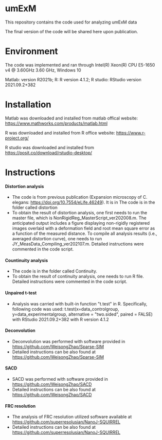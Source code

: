 # umExM
This repository contains the code used for analyzing umExM data

The final version of the code will be shared here upon publication.

# Environment
The code was implemented and ran through Intel(R) Xeon(R) CPU E5-1650 v4 @ 3.60GHz   3.60 GHz, Windows 10

Matlab: version R2021b;
R: R version 4.1.2;
R studio: RStudio version 2021.09.2+382

# Installation
Matlab was downloaded and installed from matlab offical website: https://www.mathworks.com/products/matlab.html

R was downloaded and installed from R office website: https://www.r-project.org/

R studio was downloaded and installed from https://posit.co/download/rstudio-desktop/

# Instructions 

#### Distortion analysis
  - The code is from previous publication (Expansion microscopy of C. elegans: https://doi.org/10.7554/eLife.46249). It is in The code is in the folder called distortion
  - To obtain the result of distortion analysis, one first needs to run the master file, which is NonRigidReg_MasterScript_ver202008.m. The anticipated output includes a figure displaying non-rigidly registered images overlaid with a deformation field and root mean square error as a function of the measured distance. To compile all analysis results (i.e., averaged distortion curve), one needs to run JY_MeasData_Compiling_ver202107.m. Detailed instructions were commented in the code script. 
#### Countinuity analysis
  - The code is in the folder called Continuity.
  - To obtain the result of continuity analysis, one needs to run R file. Detailed instructions were commented in the code script. 
#### Unpaired t-test
  - Analysis was carried with built-in function "t.test" in R. Specifically, following code was used: t.test(x=data_controlgroup, y=data_experimentalgroup, alternative = "two.sided", paired = FALSE) with RStudio 2021.09.2+382 with R version 4.1.2
#### Deconvolution
  - Deconvolution was performed with software provided in https://github.com/WeisongZhao/Sparse-SIM
  - Detailed instructions can be also found at https://github.com/WeisongZhao/Sparse-SIM
#### SACD 
  - SACD was performed with software provided in https://github.com/WeisongZhao/SACD
  - Detailed instructions can be also found at https://github.com/WeisongZhao/SACD
#### FRC resolution 
  - The analysis of FRC resolution utilized software available at  https://github.com/superresolusian/NanoJ-SQUIRREL
  - Detailed instructions can be also found at https://github.com/superresolusian/NanoJ-SQUIRREL
